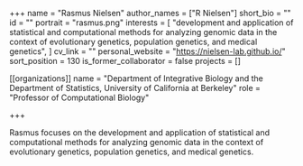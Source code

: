 +++
name = "Rasmus Nielsen"
author_names = ["R Nielsen"]
short_bio = ""
id = ""
portrait = "rasmus.png"
interests = [
  "development and application of statistical and computational methods for analyzing genomic data in the context of evolutionary genetics, population genetics, and medical genetics",
]
cv_link = ""
personal_website = "https://nielsen-lab.github.io/"
sort_position = 130
is_former_collaborator = false
projects = []

[[organizations]]
  name = "Department of Integrative Biology and the Department of Statistics, University of California at Berkeley"
  role = "Professor of Computational Biology"

+++

Rasmus focuses on the development and application of statistical and computational methods for analyzing genomic data in the context of evolutionary genetics, population genetics, and medical genetics.
